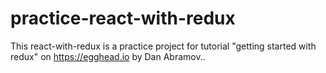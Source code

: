 # practice-react-with-redux
This react-with-redux is a practice project for tutorial "getting started with redux" on https://egghead.io by Dan Abramov..
